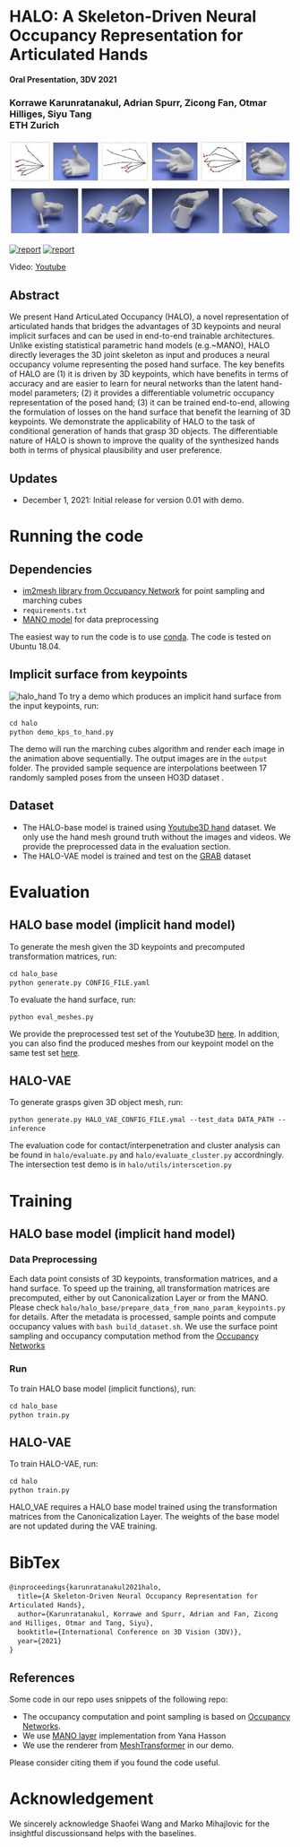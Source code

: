 # HALO: A Skeleton-Driven Neural Occupancy Representation for Articulated Hands
**Oral Presentation, 3DV 2021**

### Korrawe Karunratanakul, Adrian Spurr, Zicong Fan, Otmar Hilliges, Siyu Tang  <br/>  ETH Zurich

![halo_teaser](/assets/teaser.jpg "HALO teaser")

[![report](https://img.shields.io/badge/Project-Page-blue)](https://korrawe.github.io/HALO/HALO.html)
[![report](https://img.shields.io/badge/ArXiv-Paper-red)](https://arxiv.org/abs/2109.11399)

Video: [Youtube](http://www.youtube.com/watch?feature=player_embedded&v=QBiAN8Bobuc) <br/>

## Abstract

We present Hand ArticuLated Occupancy (HALO), a novel representation of articulated hands that bridges the advantages of 3D keypoints and neural implicit surfaces and can be used in end-to-end trainable architectures. Unlike existing statistical parametric hand models (e.g.~MANO), HALO directly leverages the 3D joint skeleton as input and produces a neural occupancy volume representing the posed hand surface.
The key benefits of HALO are (1) it is driven by 3D keypoints, which have benefits in terms of accuracy and are easier to learn for neural networks than the latent hand-model parameters; (2) it provides a differentiable volumetric occupancy representation of the posed hand; (3) it can be trained end-to-end, allowing the formulation of losses on the hand surface that benefit the learning of 3D keypoints.
We demonstrate the applicability of HALO to the task of conditional generation of hands that grasp 3D objects. The differentiable nature of HALO is shown to improve the quality of the synthesized hands both in terms of physical plausibility and user preference.

## Updates

- December 1, 2021: Initial release for version 0.01 with demo.

# Running the code
## Dependencies
- [im2mesh library from Occupancy Network](https://github.com/autonomousvision/occupancy_networks) for point sampling and marching cubes
- ```requirements.txt```
- [MANO model](https://github.com/hassony2/manopth) for data preprocessing

The easiest way to run the code is to use [conda](https://docs.conda.io/en/latest/miniconda.html). The code is tested on Ubuntu 18.04.


## Implicit surface from keypoints
![halo_hand](/assets/halo_hand.gif "HALO teaser")
To try a demo which produces an implicit hand surface from the input keypoints, run:
```
cd halo
python demo_kps_to_hand.py
```
The demo will run the marching cubes algorithm and render each image in the animation above sequentially. The output images are in the ```output``` folder. The provided sample sequence are interpolations beetween 17 randomly sampled poses from the unseen HO3D dataset  .


## Dataset
- The HALO-base model is trained using [Youtube3D hand](https://github.com/arielai/youtube_3d_hands) dataset. We only use the hand mesh ground truth without the images and videos. We provide the preprocessed data in the evaluation section.
- The HALO-VAE model is trained and test on the [GRAB](https://grab.is.tue.mpg.de/) dataset

# Evaluation
## HALO base model (implicit hand model)
To generate the mesh given the 3D keypoints and precomputed transformation matrices, run:
```
cd halo_base
python generate.py CONFIG_FILE.yaml
```
To evaluate the hand surface, run:
```
python eval_meshes.py
```
We provide the preprocessed test set of the Youtube3D [here](https://drive.google.com/drive/folders/1dRUPfWvr51VmaTmjHC6xvNrSQmkYMOSH?usp=sharing).
In addition, you can also find the produced meshes from our keypoint model on the same test set [here](https://drive.google.com/drive/folders/1dvz0R39Fk_iX2SnZ4G9tDyzfuOy8sbZN?usp=sharing).


## HALO-VAE
To generate grasps given 3D object mesh, run:
```
python generate.py HALO_VAE_CONFIG_FILE.ymal --test_data DATA_PATH --inference
```
The evaluation code for contact/interpenetration and cluster analysis can be found in ```halo/evaluate.py``` and ```halo/evaluate_cluster.py``` accordningly. The intersection test demo is in ```halo/utils/interscetion.py```

# Training
## HALO base model (implicit hand model)

### Data Preprocessing
Each data point consists of 3D keypoints, transformation matrices, and a hand surface. To speed up the training, all transformation matrices are precomputed, either by out Canonicalization Layer or from the MANO. Please check ```halo/halo_base/prepare_data_from_mano_param_keypoints.py``` for details. After the metadata is processed, sample points and compute occupancy values with ```bash build_dataset.sh```.
We use the surface point sampling and occupancy computation method from the [Occupancy Networks](https://github.com/autonomousvision/occupancy_networks)
 
### Run
To train HALO base model (implicit functions), run:
```
cd halo_base
python train.py
```


## HALO-VAE
To train HALO-VAE, run:
```
cd halo
python train.py
```
HALO_VAE requires a HALO base model trained using the transformation matrices from the Canonicalization Layer. The weights of the base model are not updated during the VAE training.

# BibTex
```
@inproceedings{karunratanakul2021halo,
  title={A Skeleton-Driven Neural Occupancy Representation for Articulated Hands},
  author={Karunratanakul, Korrawe and Spurr, Adrian and Fan, Zicong and Hilliges, Otmar and Tang, Siyu},
  booktitle={International Conference on 3D Vision (3DV)},
  year={2021}
}
```


## References

Some code in our repo uses snippets of the following repo:

- The occupancy computation and point sampling is based on [Occupancy Networks](https://github.com/autonomousvision/occupancy_networks).
- We use [MANO layer](https://github.com/hassony2/manopth) implementation from Yana Hasson
- We use the renderer from [MeshTransformer](https://github.com/microsoft/MeshTransformer) in our demo.

Please consider citing them if you found the code useful.


# Acknowledgement

We  sincerely  acknowledge  Shaofei Wang and Marko Mihajlovic for the insightful discussionsand helps with the baselines.


